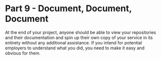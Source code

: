 # Part 9 - Document, Document, Document

At the end of your project, anyone should be able to view your repositories and their documentation and spin up their own copy of your service in its entirety without any additional assistance. If you intend for potential employers to understand what you did, you need to make it easy and obvious for them.

